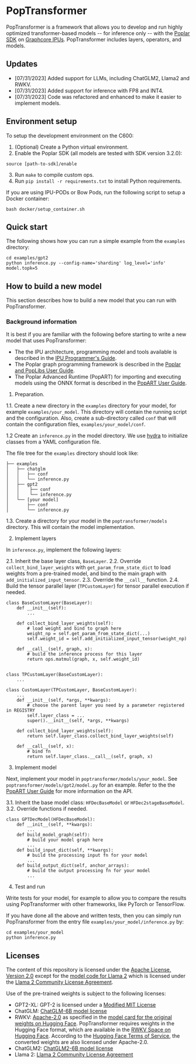 # PopTransformer

PopTransformer is a framework that allows you to develop and run highly optimized transformer-based models -- for inference only -- with the [Poplar SDK](https://docs.graphcore.ai/projects/sdk-overview/) on [Graphcore IPUs](https://www.graphcore.ai/). PopTransformer includes layers, operators, and models.

## Updates

- [07/31/2023] Added support for LLMs, including ChatGLM2, Llama2 and RWKV.
- [07/31/2023] Added support for inference with FP8 and INT4.
- [07/31/2023] Code was refactored and enhanced to make it easier to implement models.

## Environment setup

To setup the development environment on the C600:

1. (Optional) Create a Python virtual environment.
2. Enable the Poplar SDK (all models are tested with SDK version 3.2.0):
```
source [path-to-sdk]/enable
```
3. Run `make` to compile custom ops.
4. Run `pip install -r requirements.txt` to install Python requirements.

If you are using IPU-PODs or Bow Pods, run the following script to setup a Docker container:
```
bash docker/setup_container.sh
```

## Quick start

The following shows how you can run a simple example from the `examples` directory:

```
cd examples/gpt2
python inference.py --config-name='sharding' log_level='info' model.topk=5
```

## How to build a new model

This section describes how to build a new model that you can run with PopTransformer.

### Background information

It is best if you are familiar with the following before starting to write a new model that uses PopTransformer:

* The the IPU architecture, programming model and tools available is described in the [IPU Programmer's Guide](https://docs.graphcore.ai/projects/ipu-programmers-guide/).
* The Poplar graph programming framework is described in the [Poplar and PopLibs User Guide](https://docs.graphcore.ai/projects/poplar-user-guide/).
* The Poplar Advanced Runtime (PopART) for importing and executing models using the ONNX format is described in the [PopART User Guide](https://docs.graphcore.ai/projects/popart-user-guide/).

1. Preparation.

1.1. Create a new directory in the `examples` directory for your model, for example `examples/your_model`. This directory will contain the running script and the configuration. Also, create a sub-directory called `conf` that will contain the configuration files, `examples/your_model/conf`.

1.2 Create an `inference.py` in the model directory. We use [hydra](https://hydra.cc/docs/tutorials/basic/your_first_app/simple_cli/) to initialize classes from a YAML configuration file.

The file tree for the `examples` directory should look like:
```
├── examples
│   ├── chatglm
│   │   ├── conf
│   │   └── inference.py
│   ├── gpt2
│   │    ├── conf
│   │    └── inference.py
│   └── [your model]
│       ├── conf
│       └── inference.py
```

1.3. Create a directory for your model in the `poptransformer/models` directory. This will contain the model implementation.

2. Implement layers

In `inference.py`, implement the following layers:

2.1. Inherit the base layer class, `BaseLayer`.
2.2. Override `collect_bind_layer_weights` with `get_param_from_state_dict` to load weights from a pre-trained model, and bind to the main graph with `add_initialized_input_tensor`.
2.3. Override the `__call__` function.
2.4. Build the tensor parallel layer (`TPCustomLayer`) for tensor parallel execution if needed.
```
class BaseCustomLayer(BaseLayer):
    def __init__(self):
        ...

    def collect_bind_layer_weights(self):
        # load weight and bind to graph here
        weight_np = self.get_param_from_state_dict(...)
        self.weight_id = self.add_initialized_input_tensor(weight_np)

    def __call__(self, graph, x):
        # build the inference process for this layer
        return ops.matmul(graph, x, self.weight_id)


class TPCustomLayer(BaseCustomLayer):
    ...

class CustomLayer(TPCustomLayer, BaseCustomLayer):
    ...
    def __init__(self, *args, **kwargs):
        # choose the parent layer you need by a parameter registered in REGISTRY
        self.layer_class = ...
        super().__init__(self, *args, **kwargs)

    def collect_bind_layer_weights(self):
        return self.layer_class.collect_bind_layer_weights(self)

    def __call__(self, x):
        # bind fn
        return self.layer_class.__call__(self, graph, x)

```


3. Implement model

Next, implement your model in `poptransformer/models/your_model`. See `poptransformer/models/gpt2/model.py` for an example. Refer to the the [PopART User Guide](https://docs.graphcore.ai/projects/popart-user-guide/) for more information on the API.

3.1. Inherit the base model class: `HFDecBaseModel` or `HFDec2stageBaseModel`.
3.2. Override functions if needed.
```
class GPTDecModel(HFDecBaseModel):
    def __init__(self, **kwargs):
        ...
    def build_model_graph(self):
        # build your model graph here
        ...
    def build_input_dict(self, **kwargs):
        # build the processing input fn for your model
        ...
    def build_output_dict(self, anchor_arrays):
        # build the output processing fn for your model
        ...
```

4. Test and run

Write tests for your model, for example to allow you to compare the results using PopTransformer with other frameworks, like PyTorch or TensorFlow.

If you have done all the above and written tests, then you can simply run PopTransformer from the entry file `examples/your_model/inference.py` by:
```
cd examples/your_model
python inference.py
```


## Licenses
The content of this repository is licensed under the [Apache License, Version 2.0](LICENSE) except for the [model code for Llama 2](poptransformer/models/llama2) which is licensed under the [Llama 2 Community License Agreement](poptransformer/models/llama2/LICENSE).

Use of the pre-trained weights is subject to the following licenses:

- GPT2-XL: GPT-2 is licensed under a [Modified MIT License](https://github.com/openai/gpt-2/blob/master/LICENSE)
- ChatGLM: [ChatGLM-6B model license](https://github.com/THUDM/ChatGLM-6B/blob/main/MODEL_LICENSE)
- RWKV: [Apache-2.0](https://www.apache.org/licenses/LICENSE-2.0) as specified in the [model card for the original weights on Hugging Face](https://huggingface.co/BlinkDL/rwkv-4-raven). PopTransformer requires weights in the Hugging Face format, which are available in the [RWKV Space on Hugging Face](https://huggingface.co/RWKV). According to the [Hugging Face Terms of Service](https://huggingface.co/terms-of-service), the converted weights are also licensed under Apache-2.0.
- ChatGLM2: [ChatGLM2-6B model license](https://github.com/THUDM/ChatGLM2-6B/blob/main/README_EN.md#license)
- Llama 2: [Llama 2 Community License Agreement](https://github.com/facebookresearch/llama/blob/main/LICENSE)
